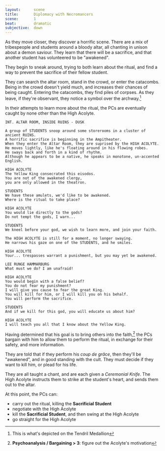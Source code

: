 ```yaml
---
layout:      scene
title:       Diplomacy with Necromancers
scene:       1
beat:        dramatic
subjective:  down
---
```



As they move closer, they discover a horrific scene.
There are a mix of tribespeople and students around a bloody altar,
all chanting in unison about a demon saviour.
They learn that there will be a sacrifice,
and that another student has volunteered to be "awakened".

They begin to sneak around, trying to both learn about the ritual,
and find a way to prevent the sacrifice of their fellow student.

They can search the altar room, stand in the crowd, or enter the catacombs.
Being in the crowd doesn't yield much,
and increases their chances of being caught.
Entering the catacombs, they find piles of corpses.
As they leave, if they're observant, they notice a symbol over the archway.[^0]

In their attempts to learn more about the ritual,
the PCs are eventually caught by none other than the High Acolyte.

~~~
INT. ALTAR ROOM, INSIDE RUINS - DUSK

A group of STUDENTS snoop around some storerooms in a cluster of ancient RUINS.
A horrific sacrifice is beginning in the Ampitheater.
When they enter the Altar Room, they are suprised by the HIGH ACOLYTE.
He moves lightly, like he's floating around in his flowing robes.
He sways back and forth in a kind of rhythm.
Although he appears to be a native, he speaks in monotone, un-accented English.

HIGH ACOLYTE
The Yellow King consecrated this eisodos.
You are not of the awakened clergy,
you are only allowed in the theatron.

STUDENTS
We have these amulets, we'd like to be awakened.
Where is the ritual to take place?

HIGH ACOLYTE
You would lie directly to the gods?
Do not tempt the gods, I warn...

STUDENTS
We kneel before your god, we wish to learn more, and join your faith.

The HIGH ACOLYTE is still for a moment, no longer swaying.
He narrows his gaze on one of the STUDENTS, and he smiles.

HIGH ACOLYTE
Your... trespasses warrant a punishment, but you may yet be awakened.

LEE RUNGE HAMMARBURG
What must we do? I am unafraid!

HIGH ACOLYTE
You would begin with a false belief?
You do not fear my punishment?
I will give you cause to fear the great King.
You will kill for him, or I will kill you on his behalf.
You will perform the sacrifice.

STUDENTS
And if we kill for this god, you will educate us about him?

HIGH ACOLYTE
I will teach you all that I know about the Yellow King.
~~~

Having determined that his goal is to bring others into the faith,[^1]
the PCs bargain with him to allow them to perform the ritual,
in exchange for their safety, and more information.

They are told that if they perform his *coup de grâce*,
then they'll be "awakened", and in good standing with the cult.
They must decide if they want to kill him, or plead for his life.

They are all taught a chant, and are each given a *Ceremonial Knife*.
The High Acolyte instructs them to strike at the student's heart,
and sends them out to the altar.

At this point, the PCs can:

- carry out the ritual, killing the **Sacrificial Student**
- negotiate with the High Acolyte
- kill the **Sacrificial Student**, and then swing at the High Acolyte
- go straight for the High Acolyte


[^0]: This is what's depicted on the Tendril Medallion
[^1]: **Psychoanalysis / Bargaining > 3**: figure out the Acolyte's motivation






